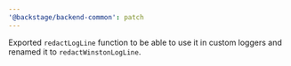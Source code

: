 ```yaml
---
'@backstage/backend-common': patch
---
```


Exported `redactLogLine` function to be able to use it in custom loggers and renamed it to `redactWinstonLogLine`.
